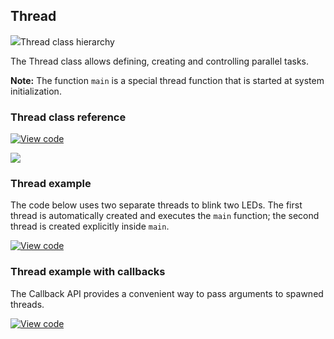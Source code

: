 ## Thread

<span class="images">![](https://os.mbed.com/docs/v5.8/mbed-os-api-doxy/classrtos_1_1_thread.png)<span>Thread class hierarchy</span></span>

The Thread class allows defining, creating and controlling parallel tasks.

<span class="notes">**Note:** The function `main` is a special thread function that is started at system initialization.</span>

### Thread class reference

[![View code](https://www.mbed.com/embed/?type=library)](https://os.mbed.com/docs/v5.8/mbed-os-api-doxy/classrtos_1_1_thread.html)

<span class="images">![](https://s3-us-west-2.amazonaws.com/mbed-os-docs-images/thread_priority.png)</span>

### Thread example

The code below uses two separate threads to blink two LEDs. The first thread is automatically created and executes the `main` function; the second thread is created explicitly inside `main`.

[![View code](https://www.mbed.com/embed/?url=https://os.mbed.com/teams/mbed_example/code/rtos_basic/)](https://os.mbed.com/teams/mbed_example/code/rtos_basic/file/dc33cd3f4eb9/main.cpp)

### Thread example with callbacks

The Callback API provides a convenient way to pass arguments to spawned threads.  

[![View code](https://www.mbed.com/embed/?url=https://os.mbed.com/teams/mbed_example/code/rtos_threading_with_callback/)](https://os.mbed.com/teams/mbed_example/code/rtos_threading_with_callback/file/d4b2a035ffe3/main.cpp)
